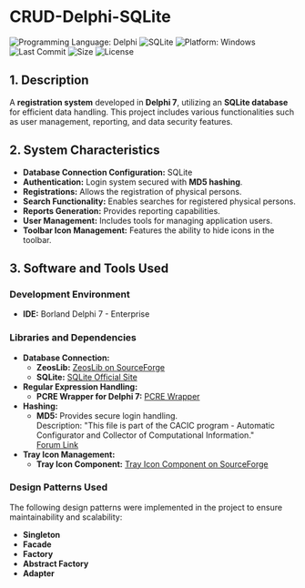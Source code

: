 # CRUD-Delphi-SQLite
![Programming Language: Delphi](https://img.shields.io/badge/Delphi-orange?logo=delphi)
![SQLite](https://img.shields.io/badge/SQLite-blue?logo=sqlite)
![Platform: Windows](https://img.shields.io/badge/Windows-blue?logo=windows) 
![Last Commit](https://img.shields.io/github/last-commit/example/crud-delphi-sqlite?color=yellow&logo=github) ![Size](https://img.shields.io/github/repo-size/example/crud-delphi-sqlite?color=blue&logo=files) ![License](https://img.shields.io/github/license/example/crud-delphi-sqlite?color=black&logo=open-source-initiative)

## 1. Description
A **registration system** developed in **Delphi 7**, utilizing an **SQLite database** for efficient data handling. This project includes various functionalities such as user management, reporting, and data security features.

## 2. System Characteristics
- **Database Connection Configuration:** SQLite
- **Authentication:** Login system secured with **MD5 hashing**.
- **Registrations:** Allows the registration of physical persons.
- **Search Functionality:** Enables searches for registered physical persons.
- **Reports Generation:** Provides reporting capabilities.
- **User Management:** Includes tools for managing application users.
- **Toolbar Icon Management:** Features the ability to hide icons in the toolbar.

## 3. Software and Tools Used
### Development Environment
- **IDE:** Borland Delphi 7 - Enterprise

### Libraries and Dependencies
- **Database Connection:**
  - **ZeosLib:** [ZeosLib on SourceForge](https://sourceforge.net/projects/zeoslib/)
  - **SQLite:** [SQLite Official Site](https://www.sqlite.org/index.html)
- **Regular Expression Handling:**
  - **PCRE Wrapper for Delphi 7:** [PCRE Wrapper](http://renatomancuso.com/software/dpcre/dpcre.htm)
- **Hashing:**
  - **MD5:** Provides secure login handling.  
    Description: "This file is part of the CACIC program - Automatic Configurator and Collector of Computational Information."  
    [Forum Link](http://forum.datasus.gov.br/viewtopic.php?t=7376)
- **Tray Icon Management:**
  - **Tray Icon Component:** [Tray Icon Component on SourceForge](https://sourceforge.net/projects/rxlib/files/)

### Design Patterns Used
The following design patterns were implemented in the project to ensure maintainability and scalability:
- **Singleton**
- **Facade**
- **Factory**
- **Abstract Factory**
- **Adapter**